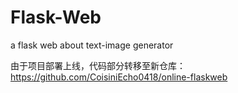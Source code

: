 # Flask-Web
a flask web about text-image generator

由于项目部署上线，代码部分转移至新仓库：https://github.com/CoisiniEcho0418/online-flaskweb
